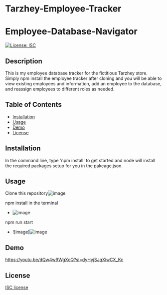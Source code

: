 # Tarzhey-Employee-Tracker

# Employee-Database-Navigator
[![License: ISC](https://img.shields.io/badge/License-ISC-blue.svg)](https://opensource.org/licenses/ISC)

## Description 
This is my employee database tracker for the fictitious Tarzhey store. Simply npm install the employee tracker after cloning and you will be able to view existing employees and information, add an employee to the database, and reassign employees to different roles as needed. 

## Table of Contents

* [Installation](#installation)
* [Usage](#usage)
* [Demo](#demo)
* [License](#license)

## Installation

In the command line, type 'npm install' to get started and node will install the required packages setup for you in the pakcage.json. 

## Usage

Clone this repository![image](https://github.com/Villzies/Employee-Database-Navigator/assets/135443479/85898bf7-ff3b-4027-b6c6-3900db82c5e7)

npm install in the terminal
- ![image](https://github.com/Villzies/Employee-Database-Navigator/assets/135443479/578610cb-0a64-4cf0-b66d-70c9a665fa75)

npm run start 
- ![image]![image](https://github.com/Villzies/Tarzhey-Employee-Tracker/assets/135443479/2166e7dd-f991-441c-97a1-1e9214958e57)

## Demo
https://youtu.be/dQw4w9WgXcQ?si=dyHyjSJqXiwCX_Kc

## License 

[ISC license](https://github.com/jconeff/README_generator/blob/main/LICENSE)
